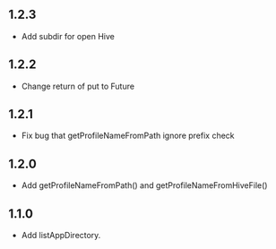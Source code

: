 ## 1.2.3

* Add subdir for open Hive

## 1.2.2

* Change return of put to Future

## 1.2.1

* Fix bug that getProfileNameFromPath ignore prefix check

## 1.2.0

* Add getProfileNameFromPath() and getProfileNameFromHiveFile()

## 1.1.0

* Add listAppDirectory.
